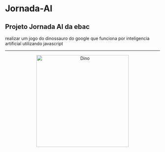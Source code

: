 # Jornada-AI 

## Projeto Jornada AI da ebac 

realizar um jogo do dinossauro do google que funciona por inteligencia artificial utilizando javascript 
<div align="center">
<hr>
  
<img alt="Dino" src="https://i.pinimg.com/originals/72/87/87/728787a9888324147b27767e8cdf4973.gif"  width=300px>
  
</div>
